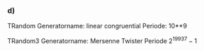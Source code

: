 ### d)
TRandom
Generatorname: linear congruential
Periode: 10**9

TRandom3
Generatorname: Mersenne Twister
Periode $2^19937-1$